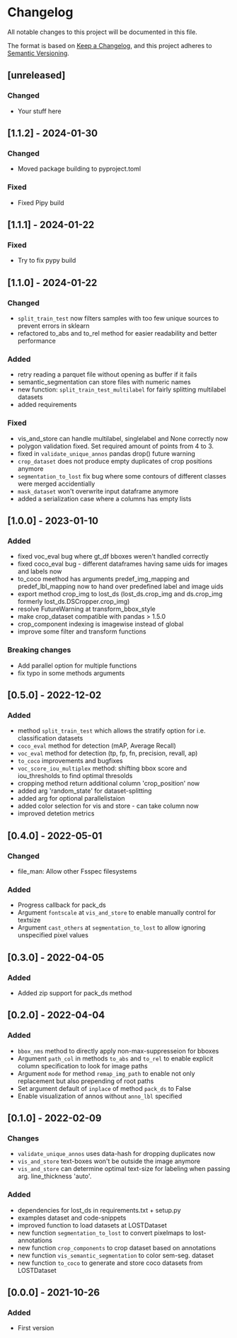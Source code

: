 # Changelog
All notable changes to this project will be documented in this file.

The format is based on [Keep a Changelog](https://keepachangelog.com/en/1.0.0/),
and this project adheres to [Semantic Versioning](https://semver.org/spec/v2.0.0.html).

## [unreleased]
### Changed
- Your stuff here

## [1.1.2] - 2024-01-30
### Changed
- Moved package building to pyproject.toml
### Fixed
- Fixed Pipy build

## [1.1.1] - 2024-01-22
### Fixed
- Try to fix pypy build

## [1.1.0] - 2024-01-22
### Changed
- `split_train_test` now filters samples with too few unique sources to prevent errors in sklearn
- refactored to_abs and to_rel method for easier readability and better performance
### Added
- retry reading a parquet file without opening as buffer if it fails
- semantic_segmentation can store files with numeric names
- new function: `split_train_test_multilabel` for fairly splitting multilabel datasets
- added requirements
### Fixed
- vis_and_store can handle multilabel, singlelabel and None correctly now
- polygon validation fixed. Set required amount of points from 4 to 3.
- fixed in `validate_unique_annos` pandas drop() future warning
- `crop_dataset` does not produce empty duplicates of crop positions anymore
- `segmentation_to_lost` fix bug where some contours of different classes were merged accidentially
- `mask_dataset` won't overwrite input dataframe anymore
- added a serialization case where a columns has empty lists

## [1.0.0] - 2023-01-10
### Added
- fixed voc_eval bug where gt_df bboxes weren't handled correctly
- fixed coco_eval bug - different dataframes having same uids for images and labels now
- to_coco meethod has arguments predef_img_mapping and predef_lbl_mapping now to hand over predefined label and image uids
- export method crop_img to lost_ds (lost_ds.crop_img and ds.crop_img formerly lost_ds.DSCropper.crop_img)
- resolve FutureWarning at transform_bbox_style
- make crop_dataset compatible with pandas > 1.5.0 
- crop_component indexing is imagewise instead of global
- improve some filter and transform functions
### Breaking changes
- Add parallel option for multiple functions
- fix typo in some methods arguments

## [0.5.0] - 2022-12-02
### Added
- method `split_train_test` which allows the stratify option for i.e. classification datasets
- `coco_eval` method for detection (mAP, Average Recall)
- `voc_eval` method for detection (tp, fp, fn, precision, revall, ap)
- `to_coco` improvements and bugfixes
- `voc_score_iou_multiplex` method: shifting bbox score and iou_thresholds to find optimal thresolds
- cropping method return additional column 'crop_position' now
- added arg 'random_state' for dataset-splitting
- added arg for optional parallelistaion
- added color selection for vis and store - can take column now
- improved detetion metrics

## [0.4.0] - 2022-05-01 
### Changed
- file_man: Allow other Fsspec filesystems
### Added
- Progress callback for pack_ds
- Argument `fontscale` at `vis_and_store` to enable manually control for textsize
- Argument `cast_others` at `segmentation_to_lost` to allow ignoring unspecified pixel values

## [0.3.0] - 2022-04-05 
### Added 
- Added zip support for pack_ds method

## [0.2.0] - 2022-04-04 
### Added 
- `bbox_nms` method to directly apply non-max-suppresseion for bboxes
- Argument `path_col` in methods `to_abs` and `to_rel` to enable explicit column specification to look for image paths
- Argument `mode` for method `remap_img_path` to enable not only replacement but also prepending of root paths
- Set argument default of `inplace` of method `pack_ds` to False
- Enable visualization of annos without `anno_lbl` specified

## [0.1.0] - 2022-02-09
### Changes
- `validate_unique_annos` uses data-hash for dropping duplicates now
- `vis_and_store` text-boxes won't be outside the image anymore
- `vis_and_store` can determine optimal text-size for labeling when passing 
    arg. line_thickness 'auto'.
### Added
- dependencies for lost_ds in requirements.txt + setup.py
- examples dataset and code-snippets
- improved function to load datasets at LOSTDataset
- new function `segmentation_to_lost` to convert pixelmaps to lost-annotations
- new function `crop_components` to crop dataset based on annotations
- new function `vis_semantic_segmentation` to color sem-seg. dataset
- new function `to_coco` to generate and store coco datasets from LOSTDataset

## [0.0.0] - 2021-10-26
### Added
- First version